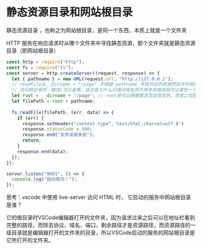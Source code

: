 # 静态资源目录和网站根目录

静态资源目录 ，也称之为网站根目录，是同一个东西，本质上就是一个文件夹

HTTP 服务在响应请求时从哪个文件夹中寻找静态资源，那个文件夹就是静态资源目录（即网站根目录）

```js
const http = require("http");
const fs = require("fs");
const server = http.createServer((request, response) => {
  let { pathname } = new URL(request.url, "http://127.0.0.1");
  // readFile从__dirname + "/page" 中根据 pathname 寻找对应的资源然后作为响应，所以在这个服务中，page目录就是网站的根目录，也就是使用http://localhost 访问该服务时服务器响应资源的目录
  // 访问根目录时，路径/可以省略，这也是为什么只通过域名而不用多余路径就可以拿到一个网站的index.html页面的原因，因为首页一般都放根目录
  let root = __dirname + "/page"; // root是可以根据需求灵活改变的，改变之后服务器响应资源时寻找资源的路径就会改变
  let filePath = root + pathname;
	
  fs.readFile(filePath, (err, data) => {
    if (err) {
      response.setHeader("content-type",'text/html;charset=utf-8')
      response.statusCode = 500;
      response.end("文件读取失败");
      return;
    }
    response.end(data);
  });
});

server.listen("9001", () => {
  console.log("启动成功！");
});
```

思考：vscode 中使用 live-server 访问 HTML 时， 它启动的服务中网站根目录是谁？

它的根目录时VSCode编辑器打开的文件夹，因为请求过来之后可以在地址栏看到完整的路径，而除去协议、域名、端口，剩余路径才是资源路径，而资源路径的一级目录就是编辑器打开的文件夹的目录，所以VSCode启动的服务的网站根目录是它所打开的文件夹。